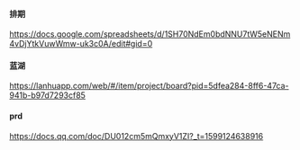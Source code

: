 #### 排期
https://docs.google.com/spreadsheets/d/1SH70NdEm0bdNNU7tW5eNENm4vDjYtkVuwWmw-uk3c0A/edit#gid=0
#### 蓝湖
https://lanhuapp.com/web/#/item/project/board?pid=5dfea284-8ff6-47ca-941b-b97d7293cf85
#### prd
https://docs.qq.com/doc/DU012cm5mQmxyV1ZI?_t=1599124638916